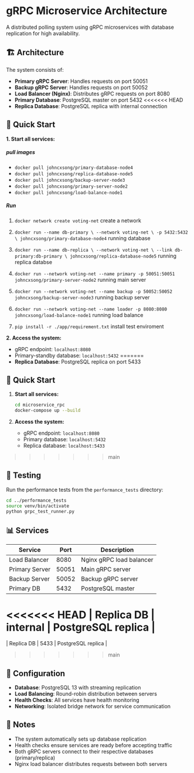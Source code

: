 # gRPC Microservice Architecture

A distributed polling system using gRPC microservices with database replication for high availability.

## 🏗️ Architecture

The system consists of:

- **Primary gRPC Server**: Handles requests on port 50051
- **Backup gRPC Server**: Handles requests on port 50052
- **Load Balancer (Nginx)**: Distributes gRPC requests on port 8080
- **Primary Database**: PostgreSQL master on port 5432
<<<<<<< HEAD
- **Replica Database**: PostgreSQL replica with internal connection

## 🚀 Quick Start

**1. Start all services:**

##### pull images 
- `docker pull johncxsong/primary-database-node4` 
- `docker pull johncxsong/replica-database-node5`
- `docker pull johncxsong/backup-server-node3`
- `docker pull johncxsong/primary-server-node2`
- `docker pull johncxsong/load-balance-node1`

##### Run 
1. `docker network create voting-net`  create a network
2. `docker run --name db-primary \
  --network voting-net \
  -p 5432:5432 \
  johncxsong/primary-database-node4` running database

3. `docker run --name db-replica \
  --network voting-net \
  --link db-primary:db-primary \
  johncxsong/replica-database-node5` running replica databse

4. `docker run --network voting-net --name primary -p 50051:50051 johncxsong/primary-server-node2` running main server

5. `docker run --network voting-net --name backup -p 50052:50052 johncxsong/backup-server-node3` running backup server

6. `docker run --network voting-net --name loader -p 8080:8080 johncxsong/load-balance-node1` running load balance

7. `pip install -r ./app/requirement.txt` install test enviroment 



**2. Access the system:**
   - gRPC endpoint: `localhost:8080`
   - Primary-standby database: `localhost:5432`
=======
- **Replica Database**: PostgreSQL replica on port 5433

## 🚀 Quick Start

1. **Start all services:**

   ```bash
   cd microservice_rpc
   docker-compose up --build
   ```

2. **Access the system:**
   - gRPC endpoint: `localhost:8080`
   - Primary database: `localhost:5432`
   - Replica database: `localhost:5433`
>>>>>>> main

## 🧪 Testing

Run the performance tests from the `performance_tests` directory:

```bash
cd ../performance_tests
source venv/bin/activate
python grpc_test_runner.py
```

## 📊 Services

| Service        | Port  | Description              |
| -------------- | ----- | ------------------------ |
| Load Balancer  | 8080  | Nginx gRPC load balancer |
| Primary Server | 50051 | Main gRPC server         |
| Backup Server  | 50052 | Backup gRPC server       |
| Primary DB     | 5432  | PostgreSQL master        |
<<<<<<< HEAD
| Replica DB     | internal | PostgreSQL replica       |
=======
| Replica DB     | 5433  | PostgreSQL replica       |
>>>>>>> main

## 🔧 Configuration

- **Database**: PostgreSQL 13 with streaming replication
- **Load Balancing**: Round-robin distribution between servers
- **Health Checks**: All services have health monitoring
- **Networking**: Isolated bridge network for service communication

## 📝 Notes

- The system automatically sets up database replication
- Health checks ensure services are ready before accepting traffic
- Both gRPC servers connect to their respective databases (primary/replica)
- Nginx load balancer distributes requests between both servers
